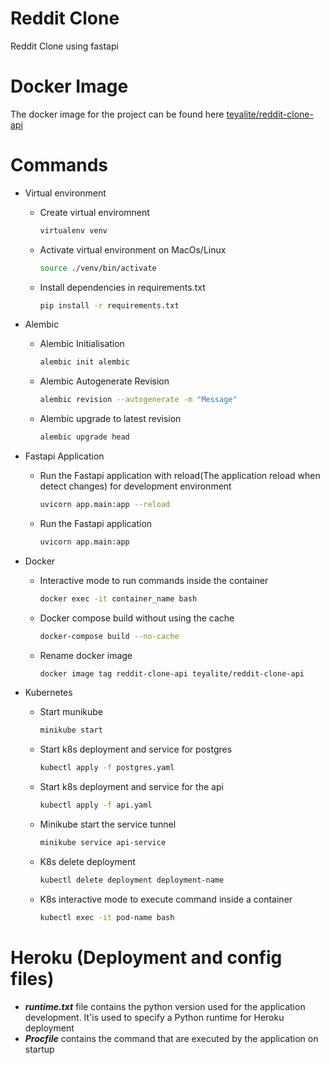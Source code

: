 # Reddit Clone

Reddit Clone using fastapi

# Docker Image

The docker image for the project can be found here [teyalite/reddit-clone-api](https://hub.docker.com/r/teyalite/reddit-clone-api)

# Commands

-   Virtual environment
    -   Create virtual enviromnent
        ```bash
        virtualenv venv
        ```
    -   Activate virtual environment on MacOs/Linux
        ```bash
        source ./venv/bin/activate
        ```
    -   Install dependencies in requirements.txt
        ```bash
        pip install -r requirements.txt
        ```
-   Alembic

    -   Alembic Initialisation
        ```bash
        alembic init alembic
        ```
    -   Alembic Autogenerate Revision
        ```bash
        alembic revision --autogenerate -m "Message"
        ```
    -   Alembic upgrade to latest revision
        ```bash
        alembic upgrade head
        ```

-   Fastapi Application
    -   Run the Fastapi application with reload(The application reload when detect changes) for development environment
        ```bash
        uvicorn app.main:app --reload
        ```
    -   Run the Fastapi application
        ```bash
        uvicorn app.main:app
        ```
-   Docker

    -   Interactive mode to run commands inside the container

        ```bash
        docker exec -it container_name bash
        ```

    -   Docker compose build without using the cache

        ```bash
        docker-compose build --no-cache
        ```

    -   Rename docker image

        ```bash
        docker image tag reddit-clone-api teyalite/reddit-clone-api
        ```

-   Kubernetes

    -   Start munikube

        ```bash
        minikube start
        ```

    -   Start k8s deployment and service for postgres

        ```bash
        kubectl apply -f postgres.yaml
        ```

    -   Start k8s deployment and service for the api

        ```bash
        kubectl apply -f api.yaml
        ```

    -   Minikube start the service tunnel

        ```bash
        minikube service api-service
        ```

    -   K8s delete deployment

        ```bash
        kubectl delete deployment deployment-name
        ```

    -   K8s interactive mode to execute command inside a container

        ```bash
        kubectl exec -it pod-name bash
        ```

# Heroku (Deployment and config files)

-   **_runtime.txt_** file contains the python version used for the application development. It'is used to specify a Python runtime for Heroku deployment
-   **_Procfile_** contains the command that are executed by the application on startup
